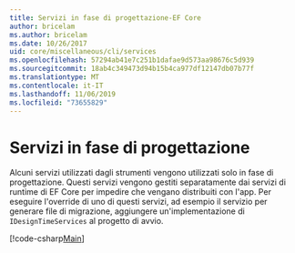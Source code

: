 ```yaml
---
title: Servizi in fase di progettazione-EF Core
author: bricelam
ms.author: bricelam
ms.date: 10/26/2017
uid: core/miscellaneous/cli/services
ms.openlocfilehash: 57294ab41e7c251b1dafae9d573aa98676c5d939
ms.sourcegitcommit: 18ab4c349473d94b15b4ca977df12147db07b77f
ms.translationtype: MT
ms.contentlocale: it-IT
ms.lasthandoff: 11/06/2019
ms.locfileid: "73655829"
---
```

# <a name="design-time-services"></a>Servizi in fase di progettazione

Alcuni servizi utilizzati dagli strumenti vengono utilizzati solo in fase di progettazione. Questi servizi vengono gestiti separatamente dai servizi di runtime di EF Core per impedire che vengano distribuiti con l'app. Per eseguire l'override di uno di questi servizi, ad esempio il servizio per generare file di migrazione, aggiungere un'implementazione di `IDesignTimeServices` al progetto di avvio.

[!code-csharp[Main](../../../../samples/core/Miscellaneous/CommandLine/DesignTimeServices.cs)]
